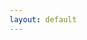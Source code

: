 ```yaml
---
layout: default
---
```


<html>
<head>
<meta name="viewport" content="width=device-width, initial-scale=1">
<link href="style.css" rel="stylesheet">
<script src="https://cdnjs.cloudflare.com/ajax/libs/web3/1.7.0-rc.0/web3.min.js"></script>
<script src="https://cdnjs.cloudflare.com/ajax/libs/handlebars.js/4.7.7/handlebars.min.js"></script>
<script src="https://unpkg.com/f0js@0.0.12/dist/f0.js"></script>
<script id="template" type="text/x-handlebars-template">
  <img src="{{image}}">
  <h1>{{title}}</h1>
  <table class='invites'>
  <tr>
    <th>mint price</th>
    <th>mint limit</th>
    <th>Invite</th>
  </tr>
  {{#each items}}
    <tr>
      <td>{{eth}} ETH</td>
      <td>{{limit}}</td>
      <td><a class='btn' href="mint#address={{address}}&key={{key}}">Go</td</a></td>
    </tr>
  {{/each}}
  </table>
</script>
<script>
const f0 = new F0()
const web3= new Web3(window.ethereum)
const template = Handlebars.compile(document.querySelector("#template").innerHTML);
document.addEventListener("DOMContentLoaded", async () => {
  let config = await fetch("box.json").then((r) => {
    return r.json()
  })
  let net = await web3.eth.getChainId()
  console.log("net = ", net)
  await window.ethereum.send('eth_requestAccounts');
  try {
    await f0.init({
      web3: web3,
      contract: config.contract,
      network: config.network
    })
    const name = await f0.name()
    const symbol = await f0.symbol()
    const placeholder = await f0.placeholder()
    const invites = await f0.myInvites()
    document.querySelector(".box").innerHTML = template({
      title: `${name} (${symbol}) Invite List`,
      image: placeholder.converted.image,
      items: Object.keys(invites).map((key, index) => {
        return {
          index: index,
          address: config.contract,
          key: key,
          eth: invites[key].condition.converted.eth,
          limit: invites[key].condition.converted.limit
        }
      })
    })
  } catch (e) {
    document.querySelector(".box").innerHTML = `<h1>${e.message.toLowerCase()}</h1>`
  }
})
</script>
</head>
<body>
<div class='box'></div>
</body>
</html>
